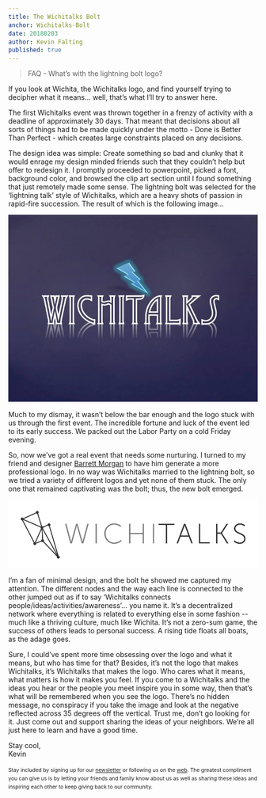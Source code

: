 ```yaml
---
title: The Wichitalks Bolt
anchor: Wichitalks-Bolt
date: 20180203
author: Kevin Falting
published: true
---
```


>FAQ - What’s with the lightning bolt logo?

If you look at Wichita, the Wichitalks logo, and find yourself trying to decipher what it means… well, that’s what I’ll try to answer here.

The first Wichitalks event was thrown together in a frenzy of activity with a deadline of approximately 30 days. That meant that decisions about all sorts of things had to be made quickly under the motto - Done is Better Than Perfect - which creates large constraints placed on any decisions.

The design idea was simple: Create something so bad and clunky that it would enrage my design minded friends such that they couldn’t help but offer to redesign it. I promptly proceeded to powerpoint, picked a font, background color, and browsed the clip art section until I found something that just remotely made some sense. The lightning bolt was selected for the ‘lightning talk’ style of Wichitalks, which are a heavy shots of passion in rapid-fire succession. The result of which is the following image…

<img src="../img/oldWichitalksLogo.jpg" class="img-thumbnail" alt="Old Wichitalks Logo">

Much to my dismay, it wasn’t below the bar enough and the logo stuck with us through the first event. The incredible fortune and luck of the event led to its early success. We packed out the Labor Party on a cold Friday evening.

So, now we’ve got a real event that needs some nurturing. I turned to my friend and designer [Barrett Morgan][Barrett Morgan] to have him generate a more professional logo. In no way was Wichitalks married to the lightning bolt, so we tried a variety of different logos and yet none of them stuck. The only one that remained captivating was the bolt; thus, the new bolt emerged.

<img src="../img/WichiTalks_Logo_DarkonWhite.png" class="img-thumbnail" alt="Wichitalks Logo">

I’m a fan of minimal design, and the bolt he showed me captured my attention. The different nodes and the way each line is connected to the other jumped out as if to say ‘Wichitalks connects people/ideas/activities/awareness’… you name it. It’s a decentralized network where everything is related to everything else in some fashion -- much like a thriving culture, much like Wichita. It’s not a zero-sum game, the success of others leads to personal success. A rising tide floats all boats, as the adage goes.

Sure, I could’ve spent more time obsessing over the logo and what it means, but who has time for that? Besides, it’s not the logo that makes Wichitalks, it’s Wichitalks that makes the logo. Who cares what it means, what matters is how it makes you feel. If you come to a Wichitalks and the ideas you hear or the people you meet inspire you in some way, then that’s what will be remembered when you see the logo. There’s no hidden message, no conspiracy if you take the image and look at the negative reflected across 35 degrees off the vertical. Trust me, don’t go looking for it. Just come out and support sharing the ideas of your neighbors. We’re all just here to learn and have a good time.

Stay cool,  
Kevin

<span style="font-size: 0.75em;">Stay included by signing up for our [newsletter][email signup] or following us on the [web][Twitter]. The greatest compliment you can give us is by letting your friends and family know about us as well as sharing these ideas and inspiring each other to keep giving back to our community.</span>

[email signup]: http://wichitalks.us14.list-manage.com/subscribe?u=9bee36d279ae536f6069559f7&id=be34ddd4bc
[Twitter]: https://twitter.com/wichitalks

[Barrett Morgan]: http://www.barrettmorgandesignllc.com/
